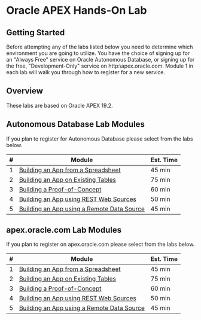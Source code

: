 # Oracle APEX Hands-On Lab

## Getting Started

Before attempting any of the labs listed below you need to determine which environment you are going to utilize. You have the choice of signing up for an "Always Free" service on Oracle Autonomous Database, or signing up for the free, "Development-Only" service on http:\\apex.oracle.com. Module 1 in each lab will walk you through how to register for a new service.

## Overview

These labs are based on Oracle APEX 19.2.

## Autonomous Database Lab Modules
If you plan to register for Autonomous Database please select from the labs below.

| # | Module | Est. Time |
| --- | --- | --- |
| 1 | [Building an App from a Spreadsheet](./autonomous/spreadsheet) | 45 min |
| 2 | [Building an App on Existing Tables](./autonomous/existing-tables) | 75 min |
| 3 | [Building a Proof-of-Concept](./autonomous/proof-of-concept) | 60 min |
| 4 | [Building an App using REST Web Sources](./autonomous/rest-web-source) | 50 min |
| 5 | [Building an App using a Remote Data Source](./autonomous/remote-data-source) | 45 min |

## apex.oracle.com Lab Modules
If you plan to register on apex.oracle.com please select from the labs below.

| # | Module | Est. Time |
| --- | --- | --- |
| 1 | [Building an App from a Spreadsheet](./apex-oracle-com/spreadsheet) | 45 min |
| 2 | [Building an App on Existing Tables](./apex-oracle-com/existing-tables) | 75 min |
| 3 | [Building a Proof-of-Concept](./apex-oracle-com/proof-of-concept) | 60 min |
| 4 | [Building an App using REST Web Sources](./apex-oracle-com/rest-web-source) | 50 min |
| 5 | [Building an App using a Remote Data Source](./apex-oracle-com/remote-data-source) | 45 min |

